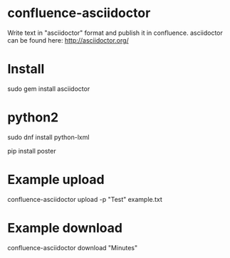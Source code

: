 # confluence-asciidoctor
Write text in "asciidoctor" format and publish it in confluence.
asciidoctor can be found here: http://asciidoctor.org/

# Install
sudo gem install asciidoctor
# python2
sudo dnf install python-lxml 

pip install poster

# Example upload
confluence-asciidoctor upload -p "Test" example.txt
# Example download
confluence-asciidoctor download "Minutes"
